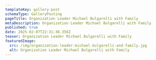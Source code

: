 ```yaml
---
templateKey: gallery-post
schemaType: GalleryPosting
pageTitle: Organization Leader Michael Bulgarelli with Family
metaDescription: Organization Leader Michael Bulgarelli with Family
published: true
date: 2025-02-07T22:31:38.356Z
teaser: Organization Leader Michael Bulgarelli with Family
featuredImage:
  src: /img/organization-leader-michael-bulgarelli-and-family.jpg
  alt: Organization Leader Michael Bulgarelli with Family
---
```

